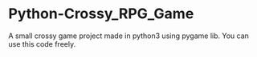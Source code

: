 # Python-Crossy_RPG_Game
A small crossy game project made in python3 using pygame lib.
You can use this code freely.
